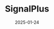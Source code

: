 ---  
layout: startup_page  
title: "SignalPlus"  
id: "signalplus.com"  
permalink: "/signalplussignalplus.com01242025/"  
website: "https://www.signalplus.com"  
funding_round: "Series B"  
funding_amount: "$11M"  
investors: "AppWorks, OKX Ventures, Avenir Group, HashKey"  
about: "SignalPlus provides cutting-edge software and infrastructure solutions for crypto derivatives, offering institutional clients tools to navigate complexities with ease. Their QuantLab and Trading Terminal provide intuitive interfaces powered by a robust trading engine, enabling effortless crypto derivatives trading. The company aims to democratize access to crypto trading for all."  
markets: "Fintech, Crypto Derivatives, Artificial Intelligence (AI), Cryptocurrency, Enterprise Software, SaaS, Trading Platform"  
hq: "Singapore, Singapore"  
founded_year: "2021"  
linkedin: "https://www.linkedin.com/company/signalplushk"  
twitter: "https://twitter.com/SignalPlus_Web3"  
instagram: ""  
facebook: ""  
crunchbase: "https://www.crunchbase.com/organization/signalplus"  
pitchbook: "https://pitchbook.com/profiles/company/503503-66"  

date_display: "24-Jan-2025"  
date: "2025-01-24"

# SEO Optimization  
meta_title: "SignalPlus - Series B Funding ($11M)"  
meta_description: "SignalPlus, SignalPlus provides cutting-edge software and infrastructure solutions for crypto derivatives, offering institutional clients tools to navigate comple..."  
meta_keywords: "SignalPlus, Fintech, Crypto Derivatives, Artificial Intelligence (AI), Cryptocurrency, Enterprise Software, SaaS, Trading Platform, Series B funding"  
canonical_url: "https://startup.projectstartups.com/signalplussignalplus.com01242025/"  
---